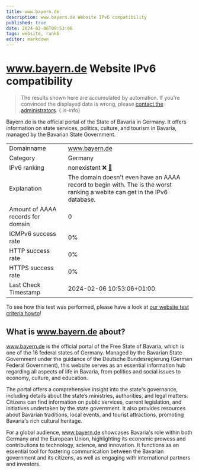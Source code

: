 ```yaml
---
title: www.bayern.de
description: www.bayern.de Website IPv6 compatibility
published: true
date: 2024-02-06T09:53:06
tags: website, rank6
editor: markdown
---
```


# www.bayern.de Website IPv6 compatibility

> The results shown here are accumulated by automation. If you're convinced the displayed data is wrong, please [contact the administrators](/howto/chat). 
{.is-info}

Bayern.de is the official portal of the State of Bavaria in Germany. It offers information on state services, politics, culture, and tourism in Bavaria, managed by the Bavarian State Government.


|   |   |
| - | - |
| Domainname | www.bayern.de
| Category | Germany |
| IPv6 ranking | nonexistent :x: [🔗](/howto/ranking) |
| Explanation | The domain doesn't even have an AAAA record to begin with. The is the worst ranking a webite can get in the IPv6 database. |
| Amount of AAAA records for domain | 0 |
| ICMPv6 success rate | 0%|
| HTTP success rate | 0% |
| HTTPS success rate | 0% |
| Last Check Timestamp | 2024-02-06 10:53:06+01:00 |

To see how this test was performed, please have a look at [our website test criteria howto](/howto/testcriteria/website)!


## What is www.bayern.de about?
www.bayern.de is the official portal of the Free State of Bavaria, which is one of the 16 federal states of Germany. Managed by the Bavarian State Government under the guidance of the Deutsche Bundesregierung (German Federal Government), this website serves as an essential information hub regarding all aspects of life in Bavaria, from politics and social issues to economy, culture, and education.

The portal offers a comprehensive insight into the state's governance, including details about the state’s ministries, authorities, and legal matters. Citizens can find information on public services, current legislation, and initiatives undertaken by the state government. It also provides resources about Bavarian traditions, local events, and tourist attractions, promoting Bavaria's rich cultural heritage.

For a global audience, www.bayern.de showcases Bavaria's role within both Germany and the European Union, highlighting its economic prowess and contributions to technology, science, and innovation. It functions as an essential tool for fostering communication between the Bavarian government and its citizens, as well as engaging with international partners and investors.



